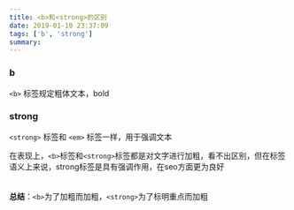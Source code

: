 ```yaml
---
title: <b>和<strong>的区别
date: 2019-01-10 23:37:09
tags: ['b', 'strong']
summary:
---
```

### b
`<b>` 标签规定粗体文本，bold

### strong
`<strong>` 标签和 `<em>` 标签一样，用于强调文本

在表现上，`<b>`标签和`<strong>`标签都是对文字进行加粗，看不出区别，但在标签语义上来说，strong标签是具有强调作用，在seo方面更为良好<br /><br /><br />**总结**：`<b>`为了加粗而加粗，`<strong>`为了标明重点而加粗